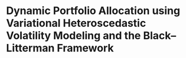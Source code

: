# Dynamic Portfolio Allocation using Variational Heteroscedastic Volatility Modeling and the Black–Litterman Framework

